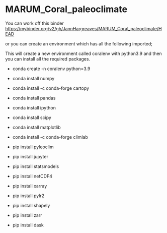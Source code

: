 # MARUM_Coral_paleoclimate

You can work off this binder https://mybinder.org/v2/gh/JannHargreaves/MARUM_Coral_paleoclimate/HEAD

or you can create an environment which has all the following imported; 

This will create a new environment called coralenv with python3.9 and then you can install all the required packages.

- conda create -n coralenv python=3.9
- conda install numpy
- conda install -c conda-forge cartopy
- conda install pandas
- conda install ipython
- conda install scipy
- conda install matplotlib
- conda install -c conda-forge climlab


- pip install pyleoclim
- pip install jupyter
- pip install statsmodels
- pip install netCDF4
- pip install xarray
- pip install pylr2
- pip install shapely
- pip install zarr
- pip install dask

